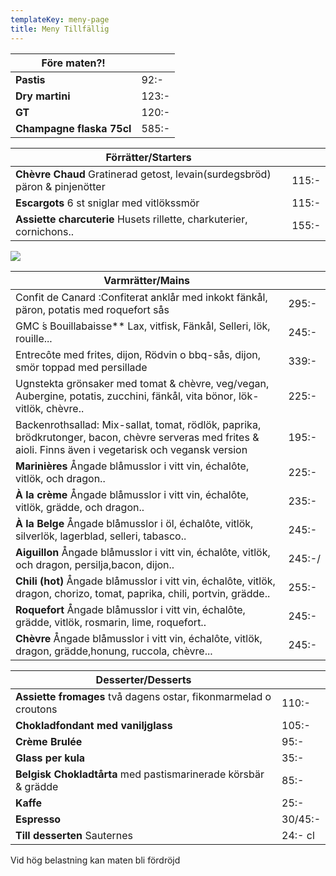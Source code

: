 ```yaml
---
templateKey: meny-page
title: Meny Tillfällig
---
```

| Före maten?!              |       |
| ------------------------- | ----- |
| **Pastis**                | 92:-  |
| **Dry martini**           | 123:- |
| **GT**                    | 120:- |
| **Champagne flaska 75cl** | 585:- |

| Förrätter/Starters                                                          |       |
| --------------------------------------------------------------------------- | ----- |
| **Chèvre Chaud** Gratinerad getost, levain(surdegsbröd) päron & pinjenötter | 115:- |
| **Escargots** 6 st sniglar med vitlökssmör                                  | 115:- |
| **Assiette charcuterie** Husets rillette, charkuterier, cornichons..        | 155:- |

![](/img/received_774925762861507.jpeg)

| Varmrätter/Mains                                                                                       |       |
| ------------------------------------------------------------------------------------------------------ | ----- |
|Confit de Canard :Confiterat anklår med inkokt fänkål, päron, potatis med roquefort sås| 295:-|
|GMC ́s Bouillabaisse** Lax, vitfisk, Fänkål, Selleri, lök, rouille...| 245:- 
|Entrecôte med frites, dijon, Rödvin o bbq-sås, dijon, smör toppad med persillade | 339:-
|Ugnstekta grönsaker med tomat & chèvre, veg/vegan,              Aubergine, potatis, zucchini, fänkål, vita bönor, lök-vitlök, chèvre..|225:-|
|Backenrothsallad: Mix-sallat, tomat, rödlök, paprika,  brödkrutonger, bacon, chèvre serveras med frites & aioli. Finns även i vegetarisk och vegansk version|195:-| 
| **Marinières** Ångade blåmusslor i vitt vin, échalôte, vitlök, och dragon..                                               | 225:- |
| **À la crème**  Ångade blåmusslor i vitt vin, échalôte, vitlök, grädde, och dragon..                                      | 235:- |
| **À la Belge** Ångade blåmusslor i öl, échalôte, vitlök, silverlök, lagerblad, selleri, tabasco..                         | 245:- |
| **Aiguillon** Ångade blåmusslor i vitt vin, échalôte, vitlök, och dragon, persilja,bacon, dijon..                         | 245:-/ |
| **Chili (hot)** Ångade blåmusslor i vitt vin, échalôte, vitlök, dragon, chorizo, tomat, paprika, chili, portvin, grädde.. | 255:- |
| **Roquefort** Ångade blåmusslor i vitt vin, échalôte, grädde, vitlök, rosmarin, lime, roquefort..                         | 245:- |
| **Chèvre** Ångade blåmusslor i vitt vin, échalôte, vitlök, dragon, grädde,honung, ruccola, chèvre...                               | 245:- |


| Desserter/Desserts                                              |         |
| --------------------------------------------------------------- | ------- |
| **Assiette fromages** två dagens ostar, fikonmarmelad o croutons |110:-    |
| **Chokladfondant med vaniljglass**                              | 105:-   |
| **Crème Brulée**                                                | 95:-    |
| **Glass per kula**                                     | 35:-    |
| **Belgisk Chokladtårta** med pastismarinerade körsbär & grädde  | 85:-    |
| **Kaffe**                                                       | 25:-    |
| **Espresso**                                                    | 30/45:- |
| **Till desserten** Sauternes                                    | 24:- cl |

Vid hög belastning kan maten bli fördröjd
